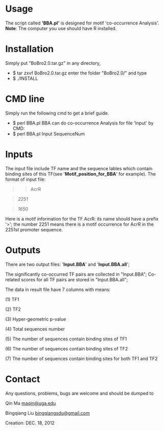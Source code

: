 # Usage #
The script called **'BBA.pl'** is designed for motif 'co-occurrence Analysis'.
**Note**: The computer you use should have R installed.

# Installation #
Simply put "BoBro2.0.tar.gz" in any directory,
  * $ tar zxvf BoBro2.0.tar.gz
enter the folder "BoBro2.0/" and type
  * $ ./INSTALL

# CMD line #
Simply run the following cmd to get a brief guide.
  * $ perl BBA.pl
BBA can do co-occurrence Analysis for file 'Input' by CMD:
  * $ perl BBA.pl Input SequenceNum

# Inputs #
The input file include TF name and the sequence lables which contain binding sites of this TF(see '**Motif\_position\_for\_BBA**' for example).
The format of input file:

> >AcrR

> _2251_

> _1650_

Here is a motif information for the TF AcrR: its name should have a prefix '>'; the number 2251 means there is a motif occurrence for AcrR in the 2251st promoter sequence.

# Outputs #
There are two output files: '**Input.BBA**' and '**Input.BBA.all**';

The significantly co-occurred TF pairs are collected in "Input.BBA";
Co-related scores for all TF pairs are stored in "Input.BBA.all";

The data in result file have 7 columns with means:

(1) TF1

(2) TF2

(3) Hyper-geometric p-value

(4) Total sequences number

(5) The number of sequences contain binding sites of TF1

(6) The number of sequences contain binding sites of TF2

(7) The number of sequences contain binding sites for both TF1 and TF2

# Contact #
Any questions, problems, bugs are welcome and should be dumped to

Qin Ma <maqin@uga.edu>

Bingqiang Liu <bingqiangsdu@gmail.com>

Creation: DEC. 18, 2012